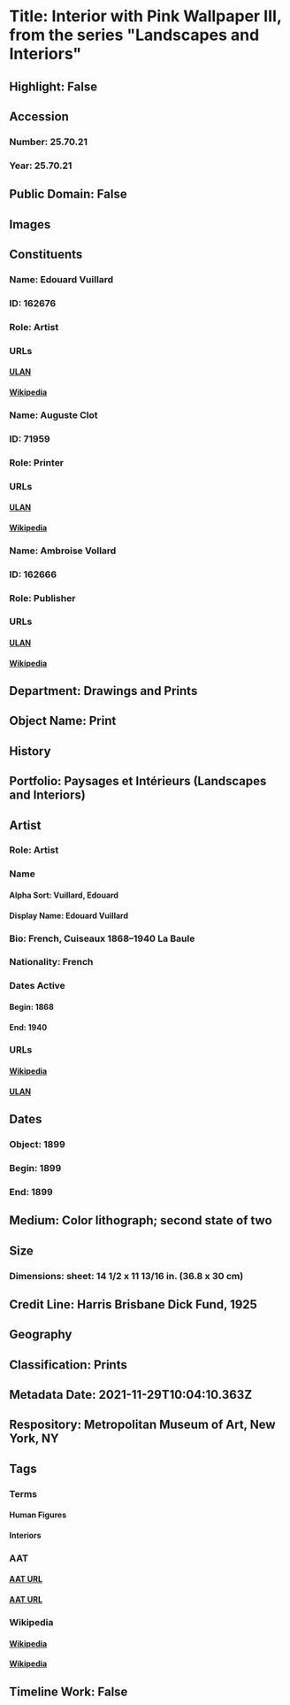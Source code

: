# Title: Interior with Pink Wallpaper III, from the series "Landscapes and Interiors"
## Highlight: False
## Accession
### Number: 25.70.21
### Year: 25.70.21
## Public Domain: False
## Images
## Constituents
### Name: Edouard Vuillard
### ID: 162676
### Role: Artist
### URLs
#### [ULAN](http://vocab.getty.edu/page/ulan/500014954)
#### [Wikipedia](https://www.wikidata.org/wiki/Q239394)
### Name: Auguste Clot
### ID: 71959
### Role: Printer
### URLs
#### [ULAN](http://vocab.getty.edu/page/ulan/500058534)
#### [Wikipedia](https://www.wikidata.org/wiki/Q2871130)
### Name: Ambroise Vollard
### ID: 162666
### Role: Publisher
### URLs
#### [ULAN](http://vocab.getty.edu/page/ulan/500327786)
#### [Wikipedia](https://www.wikidata.org/wiki/Q459041)
## Department: Drawings and Prints
## Object Name: Print
## History
## Portfolio: Paysages et Intérieurs (Landscapes and Interiors)
## Artist
### Role: Artist
### Name
#### Alpha Sort: Vuillard, Edouard
#### Display Name: Edouard Vuillard
### Bio: French, Cuiseaux 1868–1940 La Baule
### Nationality: French
### Dates Active
#### Begin: 1868
#### End: 1940
### URLs
#### [Wikipedia](https://www.wikidata.org/wiki/Q239394)
#### [ULAN](http://vocab.getty.edu/page/ulan/500014954)
## Dates
### Object: 1899
### Begin: 1899
### End: 1899
## Medium: Color lithograph; second state of two
## Size
### Dimensions: sheet: 14 1/2 x 11 13/16 in. (36.8 x 30 cm)
## Credit Line: Harris Brisbane Dick Fund, 1925
## Geography
## Classification: Prints
## Metadata Date: 2021-11-29T10:04:10.363Z
## Respository: Metropolitan Museum of Art, New York, NY
## Tags
### Terms
#### Human Figures
#### Interiors
### AAT
#### [AAT URL](http://vocab.getty.edu/page/aat/300404114)
#### [AAT URL](http://vocab.getty.edu/page/aat/300391239)
### Wikipedia
#### [Wikipedia]()
#### [Wikipedia]()
## Timeline Work: False